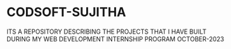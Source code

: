 # CODSOFT-SUJITHA
ITS A REPOSITORY DESCRIBING THE PROJECTS THAT I HAVE BUILT DURING MY WEB DEVELOPMENT INTERNSHIP PROGRAM OCTOBER-2023
